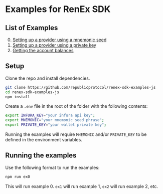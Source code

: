 # Examples for RenEx SDK

## List of Examples

0. [Setting up a provider using a mnemonic seed](src/examples/0_setup_provider_with_mnemonic.js)
1. [Setting up a provider using a private key](src/examples/1_setup_provider_with_private_key.js)
2. [Getting the account balances](src/examples/2_get_balances.js)


## Setup

Clone the repo and install dependencies.

```bash
git clone https://github.com/republicprotocol/renex-sdk-examples-js
cd renex-sdk-examples-js
npm install
```

Create a `.env` file in the root of the folder with the following contents:

```bash
export INFURA_KEY="your infura api key";
export MNEMONIC="your mnemonic seed phrase";
export PRIVATE_KEY="your wallet private key";
```

Running the examples will require `MNEMONIC` and/or `PRIVATE_KEY` to be defined in the environment variables.

## Running the examples

Use the following format to run the examples:

```bash
npm run ex0
```

This will run example 0. `ex1` will run example 1, `ex2` will run example 2, etc.
